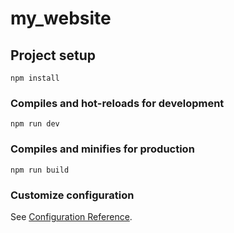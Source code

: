 # my_website

## Project setup
```
npm install
```
### Compiles and hot-reloads for development
```
npm run dev
```
### Compiles and minifies for production
```
npm run build
```

### Customize configuration
See [Configuration Reference](https://cli.vuejs.org/config/).
